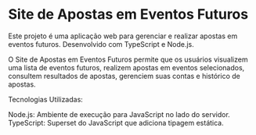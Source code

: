 # Site de Apostas em Eventos Futuros

Este projeto é uma aplicação web para gerenciar e realizar apostas em eventos futuros. Desenvolvido com TypeScript e Node.js.

O Site de Apostas em Eventos Futuros permite que os usuários 
visualizem uma lista de eventos futuros,
realizem apostas em eventos selecionados,
consultem resultados de apostas,
gerenciem suas contas e histórico de apostas.

Tecnologias Utilizadas:

Node.js: Ambiente de execução para JavaScript no lado do servidor.
TypeScript: Superset do JavaScript que adiciona tipagem estática.


